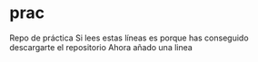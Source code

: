 # prac
Repo de práctica
Si lees estas líneas es porque has conseguido descargarte el repositorio
Ahora añado una linea
